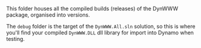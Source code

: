 This folder houses all the compiled builds (releases) of the DynWWW package, organised into versions.

The `debug` folder is the target of the `DynWWW.All.sln` solution, so this is where you'll find your compiled `DynWWW.DLL` dll library for import into Dynamo when testing. 